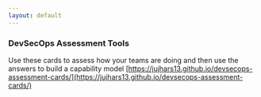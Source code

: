 ```yaml
---
layout: default
---
```


### DevSecOps Assessment Tools

Use these cards to assess how your teams are doing and then use the answers to build a capability model [https://jujhars13.github.io/devsecops-assessment-cards/](https://jujhars13.github.io/devsecops-assessment-cards/)
